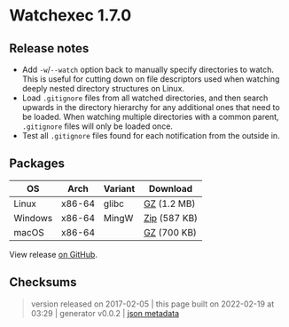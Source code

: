 # Watchexec 1.7.0

## Release notes

<ul>
<li>Add <code>-w</code>/<code>--watch</code> option back to manually specify directories to watch. This is useful for cutting down on file descriptors used when watching deeply nested directory structures on Linux.</li>
<li>Load <code>.gitignore</code> files from all watched directories, and then search upwards in the directory hierarchy for any additional ones that need to be loaded. When watching multiple directories with a common parent, <code>.gitignore</code> files will only be loaded once.</li>
<li>Test all <code>.gitignore</code> files found for each notification from the outside in.</li>
</ul>

## Packages

<table class="downloads">
<thead>
<tr>
<th>OS</th>
<th>Arch</th>
<th>Variant</th>
<th>Download</th>

</tr>
</thead>
<tbody>
<tr>
						<td rowspan="1">Linux</td>
						
<td rowspan="1">x86-64</td>
            
						
<td rowspan="1">glibc</td>
            
<td><a class="download" href="https://github.com/watchexec/watchexec/releases/download/1.7.0/watchexec-1.7.0-x86_64-unknown-linux-gnu.tar.gz">GZ</a> (1.2 MB)</td>
						
</tr>
					
<tr>
						<td rowspan="1">Windows</td>
						
<td rowspan="1">x86-64</td>
            
						
<td rowspan="1">MingW</td>
            
<td><a class="download" href="https://github.com/watchexec/watchexec/releases/download/1.7.0/watchexec-1.7.0-x86_64-pc-windows-gnu.zip">Zip</a> (587 KB)</td>
						
</tr>
					
<tr>
						<td rowspan="1">macOS</td>
						
<td rowspan="1">x86-64</td>
            
						
<td rowspan="1"></td>
            
<td><a class="download" href="https://github.com/watchexec/watchexec/releases/download/1.7.0/watchexec-1.7.0-x86_64-apple-darwin.tar.gz">GZ</a> (700 KB)</td>
						
</tr>
					</tbody>
</table>


View release [on GitHub](https://github.com/watchexec/watchexec/releases/1.7.0).

## Checksums





>	 version released on 2017-02-05
>	|
>	this page built on 2022-02-19 at 03:29
>	| generator v0.0.2
>	| [json metadata](meta.json)

